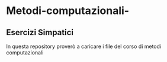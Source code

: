 # Metodi-computazionali-
## Esercizi Simpatici
In questa repository proverò a caricare i file del corso di metodi computazionali
